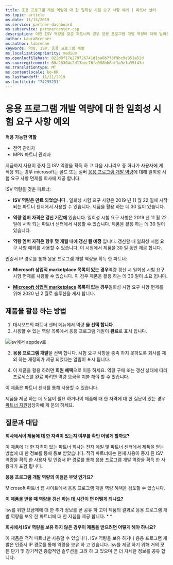 ```yaml
---
title: 응용 프로그램 개발 역량에 대 한 일회성 시험 요구 사항 예외 | 파트너 센터
ms.topic: article
ms.date: 11/13/2019
ms.service: partner-dashboard
ms.subservice: partnercenter-csp
description: 이전 ISV 역량을 갖춘 파트너의 경우 응용 프로그램 개발 역량에 대해 일회성 시험 요구 사항 예외를 얻는 방법을 알아보세요.
author: LauraBrenner
ms.author: labrenne
keywords: 역량, ISV, 응용 프로그램 개발
ms.localizationpriority: medium
ms.openlocfilehash: 022d8f17e279726741d1ba8b7f3f9bc9a951a52d
ms.sourcegitcommit: 60a20304c2d13bec76fa088bb8af1a9e1a35f43a
ms.translationtype: MT
ms.contentlocale: ko-KR
ms.lasthandoff: 11/21/2019
ms.locfileid: "74295231"
---
```

# <a name="one-time-exam-requirements-exemption-for-the-application-development-competency"></a>응용 프로그램 개발 역량에 대 한 일회성 시험 요구 사항 예외

**적용 가능한 역할**

- 전역 관리자
- MPN 파트너 관리자

지금까지 사용이 중지 된 ISV 역량을 획득 하 고 다음 시나리오 중 하나가 사용자에 게 적용 되는 경우 microsoft는 골드 또는 실버 [응용 프로그램 개발 역량](https://partner.microsoft.com/membership/application-development-competency)에 대해 일회성 시험 요구 사항 면제를 회사에 제공 합니다. 

ISV 역량을 갖춘 파트너:

- **ISV 역량은 만료 되었습니다** . 일회성 시험 요구 사항은 2019 년 11 월 22 일에 시작 되는 파트너 센터에서 사용할 수 있습니다. 제품을 활용 하는 데 30 일이 있습니다. 

- **역량 멤버 자격은 갱신 기간에** 있습니다. 일회성 시험 요구 사항은 2019 년 11 월 22 일에 시작 되는 파트너 센터에서 사용할 수 있습니다. 제품을 활용 하는 데 30 일이 있습니다. 

- **역량 멤버 자격은 향후 몇 개월 내에 갱신 될 예정** 입니다. 갱신할 때 일회성 시험 요구 사항 예외를 사용할 수 있습니다. 이 시점에서 제품을 30 일 동안 제공 합니다.

인증서 IP 경로를 통해 응용 프로그램 개발 역량을 획득 한 파트너:

- **Microsoft 상업적 marketplace 목록이 있는 경우**역량 갱신 시 일회성 시험 요구 사항 면제를 사용할 수 있습니다. 이 경우 제품을 활용 하는 데 30 일이 소요 됩니다.

- **[Microsoft 상업적 marketplace](https://azure.microsoft.com/overview/commercial-marketplace/) 목록이 없는 경우**일회성 시험 요구 사항 면제를 위해 2020 년 2 월로 솔루션을 게시 합니다.

## <a name="how-to-take-advantage-of-your-offer"></a>제품을 활용 하는 방법

1. 대시보드의 파트너 센터 메뉴에서 역량 **을 선택 합니다**.
2. 사용할 수 있는 역량 목록에서 응용 프로그램 개발이 **완료**로 표시 됩니다.

![isv에서 appdev로](images/appdev.png)

3. **응용 프로그램 개발**을 선택 합니다. 시험 요구 사항을 충족 하지 못하도록 회사를 제외 하는 재정의가 제공 되었다는 알림이 표시 됩니다. 

4. 이 제품을 활용 하려면 **회원 혜택**으로 이동 하세요. 역량 구매 또는 갱신 상태에 따라 프로세스를 완료 하려면 역량 요금을 지불 해야 할 수 있습니다. 

이 제품은 파트너 센터를 통해 사용할 수 있습니다.

제품을 제공 하는 데 도움이 필요 하거나이 제품에 대 한 자격에 대 한 질문이 있는 경우 [파트너 지원](https://partner.microsoft.com/Support)담당자에 게 문의 하세요. 

## <a name="frequently-asked-questions"></a>질문과 대답

**회사에서이 제품에 대 한 자격이 있는지 여부를 확인 어떻게 할까요?**

이 제품에 대 한 자격이 있는 파트너 회사는 전자 메일 및 파트너 센터에서 제품을 얻는 방법에 대 한 정보를 통해 통보 받았습니다. 적격 파트너에는 현재 사용이 중지 된 ISV 역량을 획득 한 사용자 및 인증서 IP 경로를 통해 응용 프로그램 개발 역량을 획득 한 사용자가 포함 됩니다. 

**응용 프로그램 개발 역량의 이점은 무엇 인가요?**

Microsoft 파트너 웹 사이트에서 응용 프로그램 개발 역량 혜택을 검토할 수 있습니다. 

**이 제품을 받을 때 역량을 갱신 하는 데 시간이 면 어떻게 되나요?** 

Isv를 위한 요금제에 대 한 추가 정보를 곧 공유 하 고이 제품의 결과로 응용 프로그램 개발 역량을 보유 한 파트너에 대 한 지침을 제공 합니다. * *  

**회사에서 ISV 역량을 보유 하지 않은 경우이 제품을 받으려면 어떻게 해야 하나요?**

이 제품은 적격 파트너만 사용할 수 있습니다. ISV 역량을 보유 하거나 응용 프로그램 개발은 인증서 IP 경로를 통해 역량을 보유 하 고 있습니다. Isv를 제공 하기 위해 거의 모든 단기 및 장기적인 종합적인 솔루션을 고려 하 고 있으며 곧 더 자세한 정보를 공유 합니다. 


